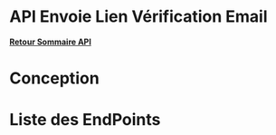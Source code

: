 # API Envoie Lien Vérification Email

**[Retour Sommaire API](./00_Sommaire_API.md)**

# Conception

# Liste des EndPoints
